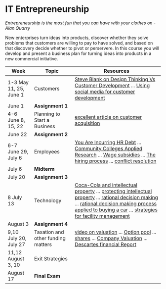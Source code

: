 IT Entrepreneurship
===================

*Entrepreneurship is the most fun that you can have with your clothes on - Alan Quarry*

New enterprises turn ideas into products, discover whether they solve problems that customers are willing to pay to have solved, and based on that discovery decide whether to pivot or perservere. In this course you will develop and present a business plan for turning ideas into products in a new commercial initiative.

|Week|Topic|Resources
|-|-|-|
|1-3 May 11, 25, June 1|Customers|[Steve Blank on Design Thinking Vs Customer Development](http://steveblank.com/2014/07/30/driving-corporate-innovation-design-thinking-customer-development/) ... [Using social media for customer development](https://open.bufferapp.com/customer-development-interviews-using-twitter/)|
|June 1|**Assignment 1**||
|4-6 June 8, 15, 22|Planning to Start a Business|[excellent article on customer acquisition](http://www.forentrepreneurs.com/startup-killer/)|
|June 22|**Assignment 2**||
|6-7 June 29, July 6|Employees|[You Are Incurring HR Debt](http://robertlaing.com/2015/01/27/you-are-incurring-hr-debt/) ... [Community Colleges Applied Research](http://www.collegesontario.org/policy-positions/position-papers/CO_APPLIED_RESEARCH_INNOVATION.pdf) ... [Wage subsidies](http://www.canadabusiness.ca/eng/page/2739/) ... [The hiring process](http://study.com/academy/lesson/the-hiring-process-types-of-recruiting-strategies.html) ... [conflict resolution](http://www.businessknowhow.com/manage/resolveconflict.htm)|
|July 6|**Midterm**|
|July 20|**Assignment 3**||
|8 July 13|Technology|[Coca-Cola and intellectual property](http://zvulony.ca/2010/articles/intellectual-property-law/understanding-intellectual-property-law/) ... [protecting intellectual property](http://ubiquity.acm.org/article.cfm?id=1008537) ... [rational decision making](http://2012books.lardbucket.org/books/strategic-management-evaluation-and-execution/s14-03-understanding-thought-patterns.html) ... [rational decision making process applied to buying a car](http://catalog.flatworldknowledge.com/bookhub/5?e=carpenter-ch11_s01) ... [strategies for facility management](http://www.facilities.ac.uk/j/free-cpd/154-strategies-for-facilities-management) |
|August 3|**Assignment 4**||
|9,10 July 20, July 27|Taxation and other funding matters|[video on valuation](https://www.youtube.com/watch?v=1aKcOH8acIM) ... [Option pool](http://venturehacks.com/articles/option-pool-shuffle) ... [shares](http://www.lsuc.on.ca/For-Lawyers/Manage-Your-Practice/Practice-Area/Business-Law/How-to-Structure-the-Share-Provisions-of-a-Corporation/) ... [Company Valuation](http://vtknowledgeworks.com/sites/all/themes/vtknowledgeworks/files/Valuation_Models_for_Pre-Revenue_Companies.pdf) ... [Descartes financial Report](https://www.descartes.com/content/financial/reports/fy2014_q4_1.pdf)|
|11,12 August 3, 10|Exit Strategies||
|August 17|**Final Exam**||
